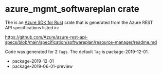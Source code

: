 # azure_mgmt_softwareplan crate

The is an [Azure SDK for Rust](https://github.com/Azure/azure-sdk-for-rust) crate that is generated from the Azure REST API specifications listed in:

https://github.com/Azure/azure-rest-api-specs/blob/main/specification/softwareplan/resource-manager/readme.md

Code was generated for 2 `Tag`s. The default `Tag` is package-2019-12-01.


- package-2019-12-01
- package-2019-06-01-preview